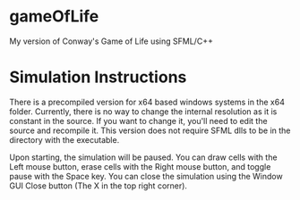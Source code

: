 # gameOfLife
My version of Conway's Game of Life using SFML/C++

# Simulation Instructions
There is a precompiled version for x64 based windows systems in the x64 folder.
Currently, there is no way to change the internal resolution as it is constant in the source.  If you want to change it, you'll need to edit the source and recompile it.
This version does not require SFML dlls to be in the directory with the executable.

Upon starting, the simulation will be paused.  You can draw cells with the Left mouse button, erase cells with the Right mouse button, and toggle pause with the Space key.  You can close the simulation using the Window GUI Close button (The X in the top right corner).

